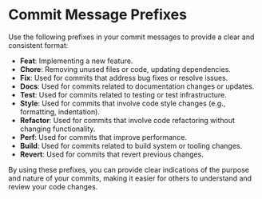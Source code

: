 # Commit Message Prefixes

Use the following prefixes in your commit messages to provide a clear and consistent format:

- **Feat**: Implementing a new feature.
- **Chore**: Removing unused files or code, updating dependencies.
- **Fix**: Used for commits that address bug fixes or resolve issues.
- **Docs**: Used for commits related to documentation changes or updates.
- **Test**: Used for commits related to testing or test infrastructure.
- **Style**: Used for commits that involve code style changes (e.g., formatting, indentation).
- **Refactor**: Used for commits that involve code refactoring without changing functionality.
- **Perf**: Used for commits that improve performance.
- **Build**: Used for commits related to build system or tooling changes.
- **Revert**: Used for commits that revert previous changes.

By using these prefixes, you can provide clear indications of the purpose and nature of your commits, making it easier for others to understand and review your code changes.
